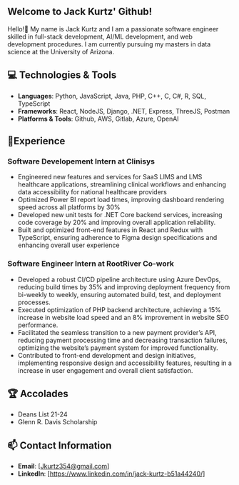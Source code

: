 ## Welcome to Jack Kurtz' Github!
Hello!👋 My name is Jack Kurtz and I am a passionate software engineer skilled in full-stack development, AI/ML development, and web development procedures. I am currently pursuing my masters in data science at the University of Arizona.

## 💻 Technologies & Tools
- **Languages**: Python, JavaScript, Java, PHP, C++, C, C#, R, SQL, TypeScript
- **Frameworks**: React, NodeJS, Django, .NET, Express, ThreeJS, Postman
- **Platforms & Tools**: Github, AWS, Gitlab, Azure, OpenAI
  
## 🧠Experience
### Software Developement Intern at Clinisys
- Engineered new features and services for SaaS LIMS and LMS healthcare applications, streamlining clinical workflows and
  enhancing data accessibility for national healthcare providers
- Optimized Power BI report load times, improving dashboard rendering speed across all platforms by 30%
- Developed new unit tests for .NET Core backend services, increasing code coverage by 20% and improving overall application
reliability.
- Built and optimized front-end features in React and Redux with TypeScript, ensuring adherence to Figma design
specifications and enhancing overall user experience
  
### Software Engineer Intern at RootRiver Co-work
- Developed a robust CI/CD pipeline architecture using Azure DevOps, reducing build times by 35% and improving
deployment frequency from bi-weekly to weekly, ensuring automated build, test, and deployment processes.
- Executed optimization of PHP backend architecture, achieving a 15% increase in website load speed and an 8% improvement
in website SEO performance.
- Facilitated the seamless transition to a new payment provider’s API, reducing payment processing time and decreasing
transaction failures, optimizing the website’s payment system for improved functionality.
- Contributed to front-end development and design initiatives, implementing responsive design and accessibility features,
resulting in a increase in user engagement and overall client satisfaction.

## 🏆 Accolades
- Deans List 21-24
- Glenn R. Davis Scholarship

## 📫 Contact Information
- **Email**: [Jkurtz354@gmail.com]
- **LinkedIn**: [https://www.linkedin.com/in/jack-kurtz-b51a44240/]
<!--
**Jack1065/Jack1065** is a ✨ _special_ ✨ repository because its `README.md` (this file) appears on your GitHub profile.

Here are some ideas to get you started:

- 🔭 I’m currently working on ...
- 🌱 I’m currently learning ...
- 👯 I’m looking to collaborate on ...
- 🤔 I’m looking for help with ...
- 💬 Ask me about ...
- 📫 How to reach me: ...
- 😄 Pronouns: ...
- ⚡ Fun fact: ...
-->
